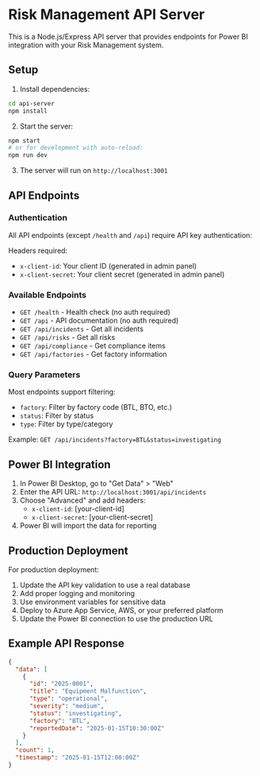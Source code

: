 # Risk Management API Server

This is a Node.js/Express API server that provides endpoints for Power BI integration with your Risk Management system.

## Setup

1. Install dependencies:
```bash
cd api-server
npm install
```

2. Start the server:
```bash
npm start
# or for development with auto-reload:
npm run dev
```

3. The server will run on `http://localhost:3001`

## API Endpoints

### Authentication
All API endpoints (except `/health` and `/api`) require API key authentication:

Headers required:
- `x-client-id`: Your client ID (generated in admin panel)
- `x-client-secret`: Your client secret (generated in admin panel)

### Available Endpoints

- `GET /health` - Health check (no auth required)
- `GET /api` - API documentation (no auth required)
- `GET /api/incidents` - Get all incidents
- `GET /api/risks` - Get all risks  
- `GET /api/compliance` - Get compliance items
- `GET /api/factories` - Get factory information

### Query Parameters

Most endpoints support filtering:
- `factory`: Filter by factory code (BTL, BTO, etc.)
- `status`: Filter by status
- `type`: Filter by type/category

Example: `GET /api/incidents?factory=BTL&status=investigating`

## Power BI Integration

1. In Power BI Desktop, go to "Get Data" > "Web"
2. Enter the API URL: `http://localhost:3001/api/incidents`
3. Choose "Advanced" and add headers:
   - `x-client-id`: [your-client-id]
   - `x-client-secret`: [your-client-secret]
4. Power BI will import the data for reporting

## Production Deployment

For production deployment:

1. Update the API key validation to use a real database
2. Add proper logging and monitoring
3. Use environment variables for sensitive data
4. Deploy to Azure App Service, AWS, or your preferred platform
5. Update the Power BI connection to use the production URL

## Example API Response

```json
{
  "data": [
    {
      "id": "2025-0001",
      "title": "Equipment Malfunction",
      "type": "operational",
      "severity": "medium",
      "status": "investigating",
      "factory": "BTL",
      "reportedDate": "2025-01-15T10:30:00Z"
    }
  ],
  "count": 1,
  "timestamp": "2025-01-15T12:00:00Z"
}
```
